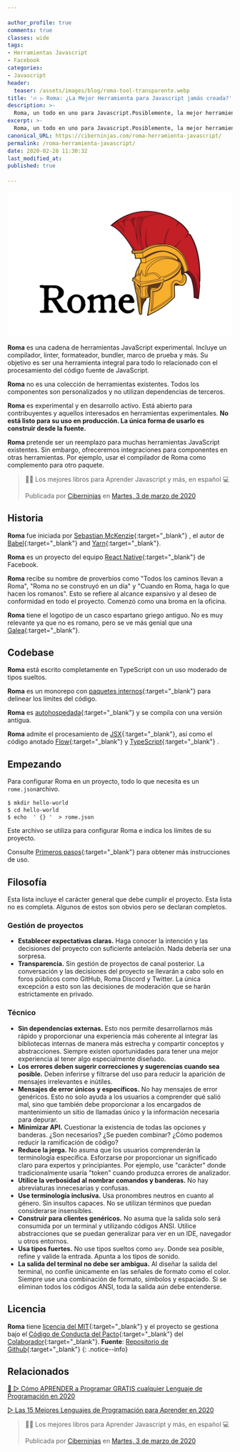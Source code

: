 ```yaml
---

author_profile: true
comments: true
classes: wide
tags:
- Herramientas Javascript
- Facebook
categories:
- Javascript
header:
  teaser: /assets/images/blog/roma-tool-transparente.webp
title: '🔥 ▷ Roma: ¿La Mejor Herramienta para Javascript jamás creada?'
description: >-
  Roma, un todo en uno para Javascript.Posiblemente, la mejor herramientas jamás creada para el uso de JavaScript; incluye un conjunto de: compilador, linterna, formateador, bundler, marco de pruebas y más.
excerpt: >-
  Roma, un todo en uno para Javascript.Posiblemente, la mejor herramientas jamás creada para el uso de JavaScript; incluye un conjunto de: compilador, linterna, formateador, bundler, marco de pruebas y más.
canonical_URL: https://ciberninjas.com/roma-herramienta-javascript/
permalink: /roma-herramienta-javascript/
date: 2020-02-28 11:30:32
last_modified_at: 
published: true

---
```


![Roma: La herramienta perfecta para Javascript creada por el equipo del Framework React de Facebook](/assets/images/blog/roma-tool-transparente.webp "Roma: La herramienta perfecta para Javascript creada por el equipo del Framework React de Facebook")

**Roma** es una cadena de herramientas JavaScript experimental. Incluye un compilador, linter, formateador, bundler, marco de prueba y más. Su objetivo es ser una herramienta integral para todo lo relacionado con el procesamiento del código fuente de JavaScript.

**Roma** no es una colección de herramientas existentes. Todos los componentes son personalizados y no utilizan dependencias de terceros.

**Roma** es experimental y en desarrollo activo. Está abierto para contribuyentes y aquellos interesados en herramientas experimentales. **No está listo para su uso en producción. La única forma de usarlo es construir desde la fuente.**

**Roma** pretende ser un reemplazo para muchas herramientas JavaScript existentes. Sin embargo, ofreceremos integraciones para componentes en otras herramientas. Por ejemplo, usar el compilador de Roma como complemento para otro paquete.

<div class="fb-post" data-href="https://www.facebook.com/ciberninjas/posts/1331101370410048" data-width="850" data-show-text="true"><blockquote cite="https://developers.facebook.com/ciberninjas/posts/1331101370410048" class="fb-xfbml-parse-ignore"><p>👨‍💻 Los mejores libros para Aprender Javascript y más, en español 💻</p>Publicada por <a href="https://www.facebook.com/ciberninjas/">Ciberninjas</a> en&nbsp;<a href="https://developers.facebook.com/ciberninjas/posts/1331101370410048">Martes, 3 de marzo de 2020</a></blockquote></div>

## Historia

**Roma** fue iniciada por [Sebastian McKenzie](https://twitter.com/sebmck){:target="_blank"} , el autor de [Babel](https://babeljs.io/){:target="_blank"} and [Yarn](https://yarnpkg.com/){:target="_blank"}.

**Roma** es un proyecto del equipo [React Native](https://github.com/facebook/react-native/){:target="_blank"} de Facebook.

**Roma** recibe su nombre de proverbios como "Todos los caminos llevan a Roma", "Roma no se construyó en un día" y "Cuando en Roma, haga lo que hacen los romanos". Esto se refiere al alcance expansivo y al deseo de conformidad en todo el proyecto. Comenzó como una broma en la oficina.

**Roma** tiene el logotipo de un casco espartano griego antiguo. No es muy relevante ya que no es romano, pero se ve más genial que una [Galea](https://en.wikipedia.org/wiki/Galea_(helmet)){:target="_blank"}.

## Codebase

**Roma** está escrito completamente en TypeScript con un uso moderado de tipos sueltos.

**Roma** es un monorepo con [paquetes internos](https://github.com/facebookexperimental/rome/blob/master/packages/@romejs){:target="_blank"} para delinear los límites del código.

**Roma** es [autohospedada](https://en.wikipedia.org/wiki/Self-hosting_(compilers)){:target="_blank"} y se compila con una versión antigua.

**Roma** admite el procesamiento de [JSX](https://reactjs.org/docs/introducing-jsx.html){:target="_blank"}, así como el código anotado [Flow](https://flow.org/){:target="_blank"} y [TypeScript](https://www.typescriptlang.org/){:target="_blank"} .

## Empezando

Para configurar Roma en un proyecto, todo lo que necesita es un `rome.json`archivo.

```
$ mkdir hello-world 
$ cd hello-world 
$ echo  ' {} '  > rome.json
```

Este archivo se utiliza para configurar Roma e indica los límites de su proyecto.

Consulte [Primeros pasos](https://github.com/facebookexperimental/rome/blob/master/docs/getting-started.md){:target="_blank"} para obtener más instrucciones de uso.

## Filosofía

Esta lista incluye el carácter general que debe cumplir el proyecto. Esta lista no es completa. Algunos de estos son obvios pero se declaran completos.

### Gestión de proyectos

- **Establecer expectativas claras.** Haga conocer la intención y las decisiones del proyecto con suficiente antelación. Nada debería ser una sorpresa.
- **Transparencia.** Sin gestión de proyectos de canal posterior. La conversación y las decisiones del proyecto se llevarán a cabo solo en foros públicos como GitHub, Roma Discord y Twitter. La única excepción a esto son las decisiones de moderación que se harán estrictamente en privado.

### Técnico

- **Sin dependencias externas.** Esto nos permite desarrollarnos más rápido y proporcionar una experiencia más coherente al integrar las bibliotecas internas de manera más estrecha y compartir conceptos y abstracciones. Siempre existen oportunidades para tener una mejor experiencia al tener algo especialmente diseñado.
- **Los errores deben sugerir correcciones y sugerencias cuando sea posible.** Deben inferirse y filtrarse del uso para reducir la aparición de mensajes irrelevantes e inútiles.
- **Mensajes de error únicos y específicos.** No hay mensajes de error genéricos. Esto no solo ayuda a los usuarios a comprender qué salió mal, sino que también debe proporcionar a los encargados de mantenimiento un sitio de llamadas único y la información necesaria para depurar.
- **Minimizar API.** Cuestionar la existencia de todas las opciones y banderas. ¿Son necesarios? ¿Se pueden combinar? ¿Cómo podemos reducir la ramificación de código?
- **Reduce la jerga.** No asuma que los usuarios comprenderán la terminología específica. Esforzarse por proporcionar un significado claro para expertos y principiantes. Por ejemplo, use "carácter" donde tradicionalmente usaría "token" cuando produzca errores de analizador.
- **Utilice la verbosidad al nombrar comandos y banderas.** No hay abreviaturas innecesarias y confusas.
- **Use terminología inclusiva.** Usa pronombres neutros en cuanto al género. Sin insultos capaces. No se utilizan términos que puedan considerarse insensibles.
- **Construir para clientes genéricos.** No asuma que la salida solo será consumida por un terminal y utilizando códigos ANSI. Utilice abstracciones que se puedan generalizar para ver en un IDE, navegador u otros entornos.
- **Usa tipos fuertes.** No use tipos sueltos como `any`. Donde sea posible, refine y valide la entrada. Apunta a los tipos de sonido.
- **La salida del terminal no debe ser ambigua.** Al diseñar la salida del terminal, no confíe únicamente en las señales de formato como el color. Siempre use una combinación de formato, símbolos y espaciado. Si se eliminan todos los códigos ANSI, toda la salida aún debe entenderse.

## Licencia

**Roma** tiene [licencia del MIT](https://github.com/facebookexperimental/rome/blob/master/LICENSE){:target="_blank"} y el proyecto se gestiona bajo el [Código de Conducta del Pacto](https://github.com/facebookexperimental/rome/blob/master/.github/CODE_OF_CONDUCT.md){:target="_blank"} del [Colaborador](https://github.com/facebookexperimental/rome/blob/master/.github/CODE_OF_CONDUCT.md){:target="_blank"}.
**Fuente**\: [Repositorio de Github](https://github.com/facebookexperimental/rome "Repositorio de Github"){:target="_blank"}
{: .notice--info}

## Relacionados

[🥇 ▷ Cómo APRENDER a Programar GRATIS cualquier Lenguaje de Programación en 2020](/programar/)

[▷ Las 15 Mejores Lenguajes de Programación para Aprender en 2020](/15-mejores-lenguajes-programacion/)

<div class="fb-post" data-href="https://www.facebook.com/ciberninjas/posts/1331101370410048" data-width="850" data-show-text="true"><blockquote cite="https://developers.facebook.com/ciberninjas/posts/1331101370410048" class="fb-xfbml-parse-ignore"><p>👨‍💻 Los mejores libros para Aprender Javascript y más, en español 💻</p>Publicada por <a href="https://www.facebook.com/ciberninjas/">Ciberninjas</a> en&nbsp;<a href="https://developers.facebook.com/ciberninjas/posts/1331101370410048">Martes, 3 de marzo de 2020</a></blockquote></div>